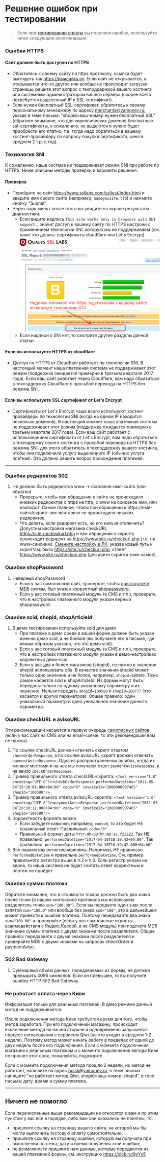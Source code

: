 Решение ошибок при тестировании
===============================

> Если при [тестировании оплаты](/demo/030%20тестирование.md) вы получили ошибку, используйте ниже следующие рекомендации.

### Ошибки HTTPS

#### Сайт должен быть доступен по HTTPS
   * Обратитесь к своему сайту по https протоколу, ссылка будет выглядеть так https://имясайта.ру. Если сайт не открывается, а открывается что-то другое или вообще не происходит загрузки страницы, решите этот вопрос с техподдержкой вашего хостинга или системным администратором вашего сервера (скорее всего потребуется выделенный IP и SSL сертификат).
   * Если нужен бесплатный SSL-сертификат, обратитесь к своему персональному менеджеру по адресу merchants@yamoney.ru, указав в теме письма: "shopid=ваш-номер нужен бесплатный SSL" (обратите внимание, что для кириллических доменов бесплатные ssl-сертификаты, к сожалению, не выдаются и нужно будет приобрести его платно, т.е. тогда надо обратиться в вашему хостинг-провайдеру по вопросу покупки сертификата; цена в среднем 2 т.р. в год).

### Технология SNI

К сожалению, наша система не поддерживает режим SNI при работе по HTTPS. Ниже описаны методы проверки и варианты решения.

#### Проверка
* Перейдите на сайт https://www.ssllabs.com/ssltest/index.html и введите имя своего сайта (например, `nameyousite.tld`) и нажмите кнопку "Submit".
* Через пару минут после этого вы увидите на экране результаты диагностики.
  * Если видите надпись `This site works only in browsers with SNI support.`, значит доступ к вашему сайту по HTTPS настроен с применением технологии SNI, которую мы не поддерживаем (см. ниже что делать: сертификаты cloudflare или Let's Encrypt)
  ![пример результата диагностики HTTPS доступа к сайту](/demo/ssllabs-https-check-sample.png "пример результата диагностики HTTPS доступа к сайту")
  * Если надписи о SNI нет, то смотрите другие разделы данной статьи.

#### Если вы используете **HTTPS от cloudflare**
   * Доступ по HTTPS от Cloudflare работает по технологии SNI. В настоящий момент наша платежная система не поддерживает этот режим (поддержка ожидается примерно в третьем квартале 2017 года). Если ваш сайт работает через Cloudflare, вам надо обратиться в техподдержку Cloudflare с просьбой перевода на HTTPS без режима SNI.

#### Если вы используете **SSL сертификат от Let's Encrypt** 
   * Сертификаты от Let's Encrypt чаще всего используют хостинг провайдеры по технологии SNI (когда на одном IP находится несколько доменов). В настоящий момент наша платежная система не поддерживает этот режим (поддержка ожидается примерно в третьем квартале 2017 года). Если ваш сайт работает с использованием сертификата от Let's Encrypt, вам надо обратиться в техподержку своего хостинга с просьбой перевода на HTTPS без режима SNI, для этого обратитесь в техподдержку вашего хостинга, чтобы они подключили услугу выделенного IP (обычно услуга платная). Это должно решить вопрос прохождения платежей.
   
---
   
### Ошибки редиректов 302

1. Не должно быть редиректов www -> основное-имя-сайта (или обратно)
   * Проверьте, чтобы при обращении к сайту не происходило никаких редиректов с https на http, с www на основное имя, или наоборот. Самое главное, чтобы при обращении к https://имя-сайта/скрипт-чек-или-авизо не происходило никаких редиректов.
   * Что делать, если редирект есть, но его нельзя отключить? Допустим настройка магазина checkURL https://site.ru/checkurl.php и при обращении к скрипту происходит редирект на https://www.site.ru/checkurl.php (т.е. на www-синоним). [Смените настройку в ЛК](https://money.yandex.ru/my/tunes), указав новый путь к скриптам: было https://site.ru/checkurl.php, станет https://www.site.ru/checkurl.php (для авизо скрипта тоже самое).

### Ошибки shopPassword

1. Неверный shopPassword
   * Если у вас самописный сайт, проверьте, чтобы [при подсчете MD5](/demo/010%20интеграция%20для%20самописных%20сайтов.md#Шаг-21-Проверка-md5-суммы-при-ответах-на-запросы-checkorder-и-paymentaviso-документация) суммы, был указан корректный [shoppassword](/demo/shopPassword-теханкета-ЛК-Кассы.png).
   * Если у вас готовый платежный модуль (в CMS и т.п.), проверьте, что в настройках платежного модуля указан верный shoppassword.

### Ошибки scid, shopid, shopArticleId

1. В демо тестировании используйте scid для демо
   * При платеже в демо среде в вашей форме должен быть указан именно демо scid, а не боевой (вы получаете его в письме, где явным образом указано, что это демо scid).
   * Если у вас готовый платежный модуль (в CMS и т.п.), проверьте, что в настройках платежного модуля указан в демо-настройках корректный демо-scid.
   2. Если у вас два и более магазинов (shopid), не нужно в значении shopid использовать оба. В качестве значения shopid может только одно значение и не более, например, `shopid=100500`. Тоже самое касается scid и shopArticleId. Из формы могут быть переданы только по одному указанному параметру и их значение. Нельзя передать `shopid=100500` и `shopid=100777` (это касается и других параметров). Общее правило: один уникальный параметр и одно уникальное значение данного параметра.
   
### Ошибки checkURL и avisoURL

Эти рекомендации касаются в первую очередь [самописных сайтов](/demo/010%20интеграция%20для%20самописных%20сайтов.md) (если у вас сайт на CMS или на email-схеме, то эти рекомендации вам не нужны).

1. По ссылке checkURL должен отвечать скрипт ответом `checkOrderResponse`, а по ссылке avisoURL скрипт должен отвечать `paymentAvisoResponse`. Одна из распространенных ошибок, когда их меняют местами и на чек мы получаем ответ `paymentAvisoResponse`, а на авизо `checkOrderResponse`.
2. Пример правильного ответа checkURL-скрипта: `<?xml version="1.0" encoding="UTF-8"?><checkOrderResponse performedDatetime="2011-05-04T20:38:01.000+04:00" code="0" invoiceId="2000000907465" shopId="100500"/>`
3. Пример правильного ответа avisoURL-скрипта: `<?xml version="1.0" encoding="UTF-8"?><paymentAvisoResponse performedDatetime="2011-05-04T20:38:11.000+04:00" code="0" invoiceId="2000000907465" shopId="100500"/>`
4. Корректность формата важна
   * Если забудете кавычки, например, `code=0`, то это будет НЕ правильный ответ. Правильный: `code="0"`
   * Правильный формат даты `YYYY-MM-DDThh:mm:ss.fZZZZZ`. Так НЕ правильно: `performedDatetime="2017-04-10T18:19:42+04:00"`. Так правильно: `performedDatetime="2017-04-10T18:19:42.000+04:00"`
5. Все параметры регистрозависимы. Например, НЕ правильно `PerformedDatetime` и правильно `performedDatetime`. См. пример правильного регистра выше в п.2 и п.3. Если регистр указан не верно, то наша система не будет считать ответ корректным и платеж не пройдет.

### Ошибка суммы платежа

Обратите внимание, что в стоимости товара должно быть два знака после точки (в нашем синтаксисе протокола мы используем разделитель точка `sum="100.00"`). Если вы передаете один знак после запятой `sum="100.0"` или вообще без знака `sum="100"`, это в дальнейшем может привести к ошибке платежа. Поэтому передавайте два знака `sum="100.00"` и проверяйте (если у вас самописные скрипты взаимодействия с Яндекс.Кассой, а не CMS модуль) при подсчете MD5 значение суммы платежа с двумя знаками после разделителя. Общее правило: передавайте с двумя знаками после разделителя и проверяйте MD5 с двумя знаками на запросах checkOrder и paymentAviso.

### 502 Bad Gateway

1. Суммарный объем данных, передаваемых из формы, не должен превышать 4096 символов. Если он превышен, то вы получите ошибку HTTP 502 Bad Gateway.

### Не работает оплата через Киви

Информация только для реальных платежей. В демо режиме данный метод не поддерживается.

После подключения метода Киви требуется время для того, чтобы метод заработал. При его подключении магазину, происходит включение метода на нашей стороне и одновременно запускается процесс согласования с сервисом Qiwi (на это уходит в среднем 1-2 недели). Поэтому метод может начать работу в пределах от одной до двух недель после его подключения. Если с момента подключения магазина к реальным платежам и с момента подключения метода Киви не прошел этот срок, пожалуйста, подождите.

Если с момента подключения метода прошло 2 недели, но метод не работает, напишите на адрес poisk@yamoney.ru, в теме письма напишите "не работает метод Qiwi, shopid=ваш-номер-shopid", в теле письма: дату, время и сумму платежа.

---

## Ничего не помогло

Если перечисленные выше рекомендации не относятся к вам и по этим пунктам у вас все в порядке, либо вам они оказались не понятны, то:
- пришлите ссылку на страницу вашего сайта, на которой мы бы могли выполнить тестовую оплату самостоятельно;
- пришлите ссылку на страницу ошибки, которую вы получили при выполнении платежа, дату и время получения этой ошибки;
- по возможности пришлите нам данные, которые передаются из вашей платежной формы, см. инструкцию https://clck.ru/9yYy5
